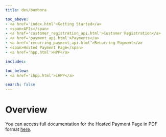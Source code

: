 ```yaml
---
title: dev/bambora

toc_above:
- <a href='index.html'>Getting Started</a>
- <span>APIs</span>
- <a href='customer_registration_api.html'>Customer Registration</a>
- <a href='payment_api.html'>Payments</a>
- <a href='recurring_payment_api.html'>Recurring Payment</a>
- <span>Hosted Payment Page</span>
- <a href='hpp.html'>HPP</a>

includes:

toc_below:
- <a href='ihpp.html'>iHPP</a>

search: false
---
```


<script src='js/vendor/clipboard.min.js'></script>
<script src='js/copy.js'></script>

# Overview

You can access full documentation for the Hosted Payment Page in PDF format [here](https://ippayments.atlassian.net/wiki/download/attachments/30244944/IPP%20HPP%20Integration%20GuideV1.7.pdf?version=2&modificationDate=1476244207586&cacheVersion=1&api=v2).
